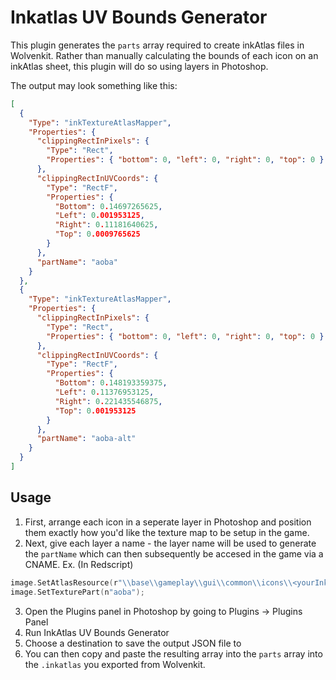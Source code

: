 # Inkatlas UV Bounds Generator

This plugin generates the `parts` array required to create inkAtlas files in Wolvenkit. Rather than manually calculating the bounds of each icon on an inkAtlas sheet, this plugin will do so using layers in Photoshop. 

The output may look something like this:
```json
[
  {
    "Type": "inkTextureAtlasMapper",
    "Properties": {
      "clippingRectInPixels": {
        "Type": "Rect",
        "Properties": { "bottom": 0, "left": 0, "right": 0, "top": 0 }
      },
      "clippingRectInUVCoords": {
        "Type": "RectF",
        "Properties": {
          "Bottom": 0.14697265625,
          "Left": 0.001953125,
          "Right": 0.11181640625,
          "Top": 0.0009765625
        }
      },
      "partName": "aoba"
    }
  },
  {
    "Type": "inkTextureAtlasMapper",
    "Properties": {
      "clippingRectInPixels": {
        "Type": "Rect",
        "Properties": { "bottom": 0, "left": 0, "right": 0, "top": 0 }
      },
      "clippingRectInUVCoords": {
        "Type": "RectF",
        "Properties": {
          "Bottom": 0.148193359375,
          "Left": 0.11376953125,
          "Right": 0.221435546875,
          "Top": 0.001953125
        }
      },
      "partName": "aoba-alt"
    }
  }
]
```

## Usage

1. First, arrange each icon in a seperate layer in Photoshop and position them exactly how you'd like the texture map to be setup in the game.
2. Next, give each layer a name - the layer name will be used to generate the `partName` which can then subsequently be accesed in the game via a CNAME. 
Ex. (In Redscript)
```swift
image.SetAtlasResource(r"\\base\\gameplay\\gui\\common\\icons\\<yourInkAtlasName>.inkatlas");
image.SetTexturePart(n"aoba");
```
3. Open the Plugins panel in Photoshop by going to Plugins -> Plugins Panel
4. Run InkAtlas UV Bounds Generator
5. Choose a destination to save the output JSON file to
6. You can then copy and paste the resulting array into the `parts` array into the `.inkatlas` you exported from Wolvenkit.
